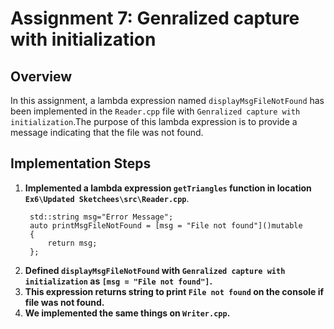 # Assignment 7: Genralized capture with initialization

## Overview

In this assignment, a lambda expression named `displayMsgFileNotFound` has been implemented in the `Reader.cpp` file with `Genralized capture with initialization`.The purpose of this lambda expression is to provide a message indicating that the file was not found.

## Implementation Steps

1. **Implemented a lambda expression `getTriangles` function in location `Ex6\Updated Sketchees\src\Reader.cpp`**.
   ```
    std::string msg="Error Message";
    auto printMsgFileNotFound = [msg = "File not found"]()mutable
    {
        return msg;
    };

2. **Defined `displayMsgFileNotFound` with `Genralized capture with initialization` as `[msg = "File not found"]`.**
3. **This expression returns string to print `File not found` on the console if file was not found.**
4. **We implemented the same things on `Writer.cpp`.**